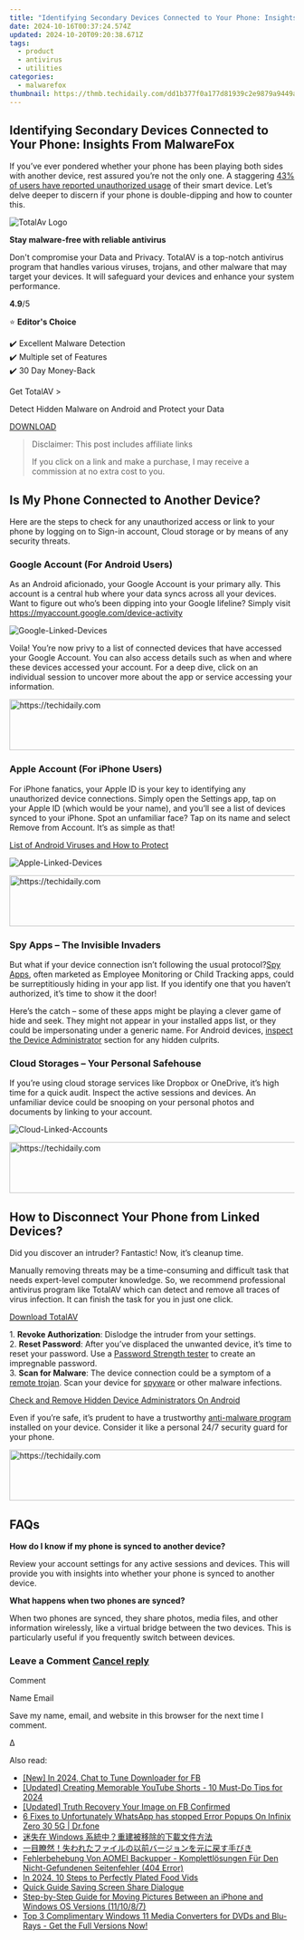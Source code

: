 ```yaml
---
title: "Identifying Secondary Devices Connected to Your Phone: Insights From MalwareFox"
date: 2024-10-16T00:37:24.574Z
updated: 2024-10-20T09:20:38.671Z
tags:
  - product
  - antivirus
  - utilities
categories:
  - malwarefox
thumbnail: https://thmb.techidaily.com/dd1b377f0a177d81939c2e9879a9449aa15d2816c9d71de8279c052980247986.jpg
---
```


## Identifying Secondary Devices Connected to Your Phone: Insights From MalwareFox

If you’ve ever pondered whether your phone has been playing both sides with another device, rest assured you’re not the only one. A staggering [43% of users have reported unauthorized usage](https://obj.umiacs.umd.edu/ieeesp23/Misuse%5FSH%5FDevices.pdf) of their smart device. Let’s delve deeper to discern if your phone is double-dipping and how to counter this.

![TotalAv Logo](https://www.malwarefox.com/wp-content/uploads/2024/02/totalav-svg.webp "totalav-svg")

**Stay malware-free with reliable antivirus**

Don't compromise your Data and Privacy. TotalAV is a top-notch antivirus program that handles various viruses, trojans, and other malware that may target your devices. It will safeguard your devices and enhance your system performance.

**4.9**/5

⭐ **Editor's Choice**

✔️ Excellent Malware Detection  
✔️ Multiple set of Features  
✔️ 30 Day Money-Back

[](https://tools.techidaily.com/malwarefox/products/) Get TotalAV > 

Detect Hidden Malware on Android and Protect your Data

[DOWNLOAD](https://tools.techidaily.com/malwarefox/products/) 

>  Disclaimer: This post includes affiliate links
>
>  If you click on a link and make a purchase, I may receive a commission at no extra cost to you.
>

## Is My Phone Connected to Another Device?

Here are the steps to check for any unauthorized access or link to your phone by logging on to Sign-in account, Cloud storage or by means of any security threats.

### Google Account (For Android Users)

As an Android aficionado, your Google Account is your primary ally. This account is a central hub where your data syncs across all your devices. Want to figure out who’s been dipping into your Google lifeline? Simply visit <https://myaccount.google.com/device-activity>

![](https://www.malwarefox.com/wp-content/uploads/2024/01/Google-Linked-Devices.webp "Google-Linked-Devices")

Voila! You’re now privy to a list of connected devices that have accessed your Google Account. You can also access details such as when and where these devices accessed your account. For a deep dive, click on an individual session to uncover more about the app or service accessing your information.

<!-- affiliate ads begin -->
<a href="https://imp.i357552.net/c/5597632/994842/11832" target="_top" id="994842">
  <img src="//a.impactradius-go.com/display-ad/11832-994842" border="0" alt="https://techidaily.com" width="728" height="90"/>
</a>
<img height="0" width="0" src="https://imp.i357552.net/i/5597632/994842/11832" style="position:absolute;visibility:hidden;" border="0" />
<!-- affiliate ads end -->

### Apple Account (For iPhone Users)

For iPhone fanatics, your Apple ID is your key to identifying any unauthorized device connections. Simply open the Settings app, tap on your Apple ID (which would be your name), and you’ll see a list of devices synced to your iPhone. Spot an unfamiliar face? Tap on its name and select Remove from Account. It’s as simple as that!

[List of Android Viruses and How to Protect](https://tools.techidaily.com/malwarefox/products/)

![](https://www.malwarefox.com/wp-content/uploads/2024/01/Apple-Linked-Devices.webp "Apple-Linked-Devices")

<!-- affiliate ads begin -->
<a href="https://appsumo.8odi.net/c/5597632/2094482/7443" target="_top" id="2094482">
  <img src="//a.impactradius-go.com/display-ad/7443-2094482" border="0" alt="https://techidaily.com" width="728" height="90"/>
</a>
<img height="0" width="0" src="https://appsumo.8odi.net/i/5597632/2094482/7443" style="position:absolute;visibility:hidden;" border="0" />
<!-- affiliate ads end -->

### Spy Apps – The Invisible Invaders

But what if your device connection isn’t following the usual protocol?[Spy Apps](https://tools.techidaily.com/malwarefox/products/), often marketed as Employee Monitoring or Child Tracking apps, could be surreptitiously hiding in your app list. If you identify one that you haven’t authorized, it’s time to show it the door!

Here’s the catch – some of these apps might be playing a clever game of hide and seek. They might not appear in your installed apps list, or they could be impersonating under a generic name. For Android devices, [inspect the Device Administrator](https://tools.techidaily.com/malwarefox/products/) section for any hidden culprits.

### Cloud Storages – Your Personal Safehouse

If you’re using cloud storage services like Dropbox or OneDrive, it’s high time for a quick audit. Inspect the active sessions and devices. An unfamiliar device could be snooping on your personal photos and documents by linking to your account.

![](https://www.malwarefox.com/wp-content/uploads/2024/01/Cloud-Linked-Accounts.webp "Cloud-Linked-Accounts")

<!-- affiliate ads begin -->
<a href="https://ephamedtechinc.pxf.io/c/5597632/2137220/26400" target="_top" id="2137220">
  <img src="//a.impactradius-go.com/display-ad/26400-2137220" border="0" alt="https://techidaily.com" width="728" height="90"/>
</a>
<img height="0" width="0" src="https://ephamedtechinc.pxf.io/i/5597632/2137220/26400" style="position:absolute;visibility:hidden;" border="0" />
<!-- affiliate ads end -->

## How to Disconnect Your Phone from Linked Devices?

Did you discover an intruder? Fantastic! Now, it’s cleanup time.

Manually removing threats may be a time-consuming and difficult task that needs expert-level computer knowledge. So, we recommend professional antivirus program like TotalAV which can detect and remove all traces of virus infection. It can finish the task for you in just one click.

[Download TotalAV](https://tools.techidaily.com/malwarefox/products/)

1\. **Revoke Authorization**: Dislodge the intruder from your settings.  
2\. **Reset Password**: After you’ve displaced the unwanted device, it’s time to reset your password. Use a [Password Strength tester](https://tools.techidaily.com/malwarefox/products/) to create an impregnable password.  
3\. **Scan for Malware**: The device connection could be a symptom of a [remote trojan](https://tools.techidaily.com/malwarefox/products/). Scan your device for [spyware](https://tools.techidaily.com/malwarefox/products/) or other malware infections.

[Check and Remove Hidden Device Administrators On Android](https://tools.techidaily.com/malwarefox/products/)

Even if you’re safe, it’s prudent to have a trustworthy [anti-malware program](https://tools.techidaily.com/malwarefox/products/) installed on your device. Consider it like a personal 24/7 security guard for your phone.

<!-- affiliate ads begin -->
<a href="https://appsumo.8odi.net/c/5597632/2118315/7443" target="_top" id="2118315">
  <img src="//a.impactradius-go.com/display-ad/7443-2118315" border="0" alt="https://techidaily.com" width="728" height="90"/>
</a>
<img height="0" width="0" src="https://appsumo.8odi.net/i/5597632/2118315/7443" style="position:absolute;visibility:hidden;" border="0" />
<!-- affiliate ads end -->

## FAQs

**How do I know if my phone is synced to another device?** 

Review your account settings for any active sessions and devices. This will provide you with insights into whether your phone is synced to another device.

**What happens when two phones are synced?** 

When two phones are synced, they share photos, media files, and other information wirelessly, like a virtual bridge between the two devices. This is particularly useful if you frequently switch between devices.

### Leave a Comment [Cancel reply](https://tools.techidaily.com/malwarefox/products/)

Comment

Name Email 

Save my name, email, and website in this browser for the next time I comment.

Δ

<ins class="adsbygoogle"
     style="display:block"
     data-ad-format="autorelaxed"
     data-ad-client="ca-pub-7571918770474297"
     data-ad-slot="1223367746"></ins>

<ins class="adsbygoogle"
     style="display:block"
     data-ad-client="ca-pub-7571918770474297"
     data-ad-slot="8358498916"
     data-ad-format="auto"
     data-full-width-responsive="true"></ins>

<span class="atpl-alsoreadstyle">Also read:</span>
<div><ul>
<li><a href="https://facebook-video-recording.techidaily.com/new-in-2024-chat-to-tune-downloader-for-fb/"><u>[New] In 2024, Chat to Tune Downloader for FB</u></a></li>
<li><a href="https://youtube-zero.techidaily.com/ed-creating-memorable-youtube-shorts-10-must-do-tips-for-2024/"><u>[Updated] Creating Memorable YouTube Shorts - 10 Must-Do Tips for 2024</u></a></li>
<li><a href="https://facebook-video-files.techidaily.com/updated-truth-recovery-your-image-on-fb-confirmed/"><u>[Updated] Truth Recovery Your Image on FB Confirmed</u></a></li>
<li><a href="https://howto.techidaily.com/6-fixes-to-unfortunately-whatsapp-has-stopped-error-popups-on-infinix-zero-30-5g-drfone-by-drfone-fix-android-problems-fix-android-problems/"><u>6 Fixes to Unfortunately WhatsApp has stopped Error Popups On Infinix Zero 30 5G | Dr.fone</u></a></li>
<li><a href="https://win-awesome.techidaily.com/1728465045590-windows/"><u>迷失在 Windows 系統中？重建被移除的下載文件方法</u></a></li>
<li><a href="https://win-awesome.techidaily.com/5lia55uu556t54s277yb5asx44kp44km44gf44ov44kh44kk44or44gu5lul5ymn44oq44o844k444on44oz44ks5ywd44gr5oi744gz5oml44gz44gn/"><u>一目瞭然！失われたファイルの以前バージョンを元に戻す手びき</u></a></li>
<li><a href="https://win-awesome.techidaily.com/fehlerbehebung-von-aomei-backupper-komplettlosungen-fur-den-nicht-gefundenen-seitenfehler-404-error/"><u>Fehlerbehebung Von AOMEI Backupper - Komplettlösungen Für Den Nicht-Gefundenen Seitenfehler (404 Error)</u></a></li>
<li><a href="https://extra-lessons.techidaily.com/in-2024-10-steps-to-perfectly-plated-food-vids/"><u>In 2024, 10 Steps to Perfectly Plated Food Vids</u></a></li>
<li><a href="https://video-screen-grab.techidaily.com/quick-guide-saving-screen-share-dialogue/"><u>Quick Guide Saving Screen Share Dialogue</u></a></li>
<li><a href="https://win-awesome.techidaily.com/step-by-step-guide-for-moving-pictures-between-an-iphone-and-windows-os-versions-111087/"><u>Step-by-Step Guide for Moving Pictures Between an iPhone and Windows OS Versions (11/10/8/7)</u></a></li>
<li><a href="https://some-guidance.techidaily.com/top-3-complimentary-windows-11-media-converters-for-dvds-and-blu-rays-get-the-full-versions-now/"><u>Top 3 Complimentary Windows 11 Media Converters for DVDs and Blu-Rays - Get the Full Versions Now!</u></a></li>
</ul></div>

